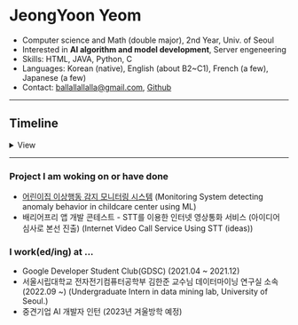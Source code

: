 # JeongYoon Yeom
- Computer science and Math (double major), 2nd Year, Univ. of Seoul
- Interested in **AI algorithm and model development**, Server engeneering
- Skills: HTML, JAVA, Python, C
- Languages: Korean (native), English (about B2~C1), French (a few), Japanese (a few)
- Contact: ballallallalla@gmail.com, [Github](https://github.com/owao)

---

## Timeline

<details>
<summary>View</summary>

### 2018.03 ~ 2021.02
- Studied at Hana Academy Seoul(HAS)

### 2021.03 ~ 2022.02
- **May**
    - <Hackathon> Participating on JunctionXSeoul Hackathon(Online Global Hackathon) - Frontend developer & designer
- **April ~ August**
    - GDSC Team project “Monitoring System detecting anomaly behavior in childcare center using ML” develop - Hub developer (cooperation with backend part)
- **April ~ Feburary**
    - Google Developer Students Club member(GDSC) - Work on Web-Bigginer Team, 2021 Spring Project team, and Mobile Team
- **May ~ September**
    - Barrier Free Application Development Contest - Internet Video Call Service Using STT (ideas)

### 2022.03 ~ 2023.02
- **March**
    - Participating on paper conference of Artificial Intelligence and Humanities – “Can artificial intelligence be educated for social intelligence?”
- **August**
    - Campus Town Employment Academy Study in Univ. of Seoul (AI development)
- **September ~ Present**
    - Undergraduate Intern in data mining lab, University of Seoul.

</details>

---

### Project I am woking on or have done
- [어린이집 이상행동 감지 모니터링 시스템](https://github.com/DSC-University-of-Seoul/2021-spring-project)
  (Monitoring System detecting anomaly behavior in childcare center using ML)
- 배리어프리 앱 개발 콘테스트 - STT를 이용한 인터넷 영상통화 서비스 (아이디어 심사로 본선 진출) (Internet Video Call Service Using STT (ideas))

### I work(ed/ing) at ...
- Google Developer Student Club(GDSC) (2021.04 ~ 2021.12)
- 서울시립대학교 전자전기컴퓨터공학부 김한준 교수님 데이터마이닝 연구실 소속 (2022.09 ~) (Undergraduate Intern in data mining lab, University of Seoul.)
- 중견기업 AI 개발자 인턴 (2023년 겨울방학 예정)